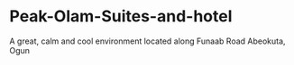 # Peak-Olam-Suites-and-hotel
A great, calm and cool environment located along Funaab Road Abeokuta, Ogun
